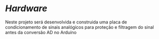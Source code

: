 # _Hardware_

Neste projeto será desenvolvida e construida uma placa de condicionamento de sinais analógicos para proteção e filtragem do sinal antes da conversão AD no Arduíno
